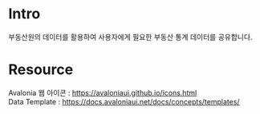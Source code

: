 # Intro
부동산원의 데이터를 활용하여 사용자에게 필요한 부동산 통계 데이터를 공유합니다.

# Resource
Avalonia 웹 아이콘 : https://avaloniaui.github.io/icons.html <br />
Data Template : https://docs.avaloniaui.net/docs/concepts/templates/
